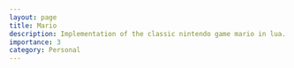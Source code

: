 ```yaml
---
layout: page
title: Mario
description: Implementation of the classic nintendo game mario in lua.
importance: 3
category: Personal
---
```

